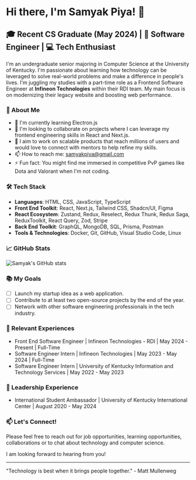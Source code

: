 # Hi there, I'm Samyak Piya! 👋

## 🎓 Recent CS Graduate (May 2024) | 🌟 Software Engineer | 💻 Tech Enthusiast

I'm an undergraduate senior majoring in Computer Science at the University of Kentucky. I'm passionate about learning how technology can be leveraged to solve real-world problems and make a difference in people's lives. I'm juggling my studies with a part-time role as a Frontend Software Engineer at **Infineon Technologies** within their RDI team. My main focus is on modernizing their legacy website and boosting web performance.

### 🚀 About Me
- 🌱 I'm currently learning Electron.js
- 👯 I'm looking to collaborate on projects where I can leverage my frontend engineering skills in React and Next.js.
- 🤔 I aim to work on scalable products that reach millions of users and would love to connect with mentors to help refine my skills.
- 📫 How to reach me: [samyakpiya@gmail.com](mailto:opi222@uky.edu)
- ⚡ Fun fact: You might find me immersed in competitive PvP games like Dota and Valorant when I'm not coding.

### 🛠 Tech Stack
- **Languages**: HTML, CSS, JavaScript, TypeScript
- **Front End Toolkit**: React, Next.js, Tailwind CSS, Shadcn/UI, Figma
- **React Ecosystem**: Zustand, Redux, Reselect, Redux Thunk, Redux Saga, ReduxToolkit, React Query, Zod, Stripe
- **Back End Toolkit**: GraphQL, MongoDB, SQL, Prisma, Postman
- **Tools & Technologies**: Docker, Git, GitHub, Visual Studio Code, Linux

### 📈 GitHub Stats
![Samyak's GitHub stats](https://github-readme-stats.vercel.app/api?username=samyakpiya&show_icons=true&theme=radical)

### 📚 My Goals
- [ ] Launch my startup idea as a web application.
- [ ] Contribute to at least two open-source projects by the end of the year.
- [ ] Network with other software engineering professionals in the tech industry.

### 💼 Relevant Experiences
- Front End Software Engineer | Infineon Technologies - RDI | May 2024 - Present | Full-Time
- Software Engineer Intern | Infineon Technologies | May 2023 - May 2024 | Full-Time
- Software Engineer Intern | University of Kentucky Information and Technology Services | May 2022 - May 2023

### 🌟 Leadership Experience
- International Student Ambassador | University of Kentucky International Center | August 2020 - May 2024

### 📫 Let's Connect!
Please feel free to reach out for job opportunities, learning opportunities, collaborations or to chat about technology and computer science.

I am looking forward to hearing from you!

---

"Technology is best when it brings people together." - Matt Mullenweg


